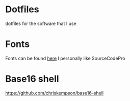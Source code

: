 # Dotfiles
dotfiles for the software that I use

# Fonts
Fonts can be found [here](https://github.com/powerline/fonts)
I personally like SourceCodePro

# Base16 shell
https://github.com/chriskempson/base16-shell
